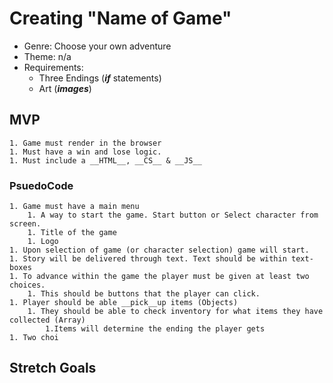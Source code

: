 # Creating "Name of Game"

- Genre: Choose your own adventure
- Theme: n/a
- Requirements:
  - Three Endings (**_if_** statements)
  - Art (**_images_**)

## MVP

    1. Game must render in the browser
    1. Must have a win and lose logic.
    1. Must include a __HTML__, __CS__ & __JS__

### PsuedoCode

    1. Game must have a main menu
        1. A way to start the game. Start button or Select character from screen.
        1. Title of the game
        1. Logo
    1. Upon selection of game (or character selection) game will start.
    1. Story will be delivered through text. Text should be within text-boxes
    1. To advance within the game the player must be given at least two choices.
        1. This should be buttons that the player can click.
    1. Player should be able __pick__up items (Objects)
        1. They should be able to check inventory for what items they have collected (Array)
            1.Items will determine the ending the player gets
    1. Two choi

## Stretch Goals
